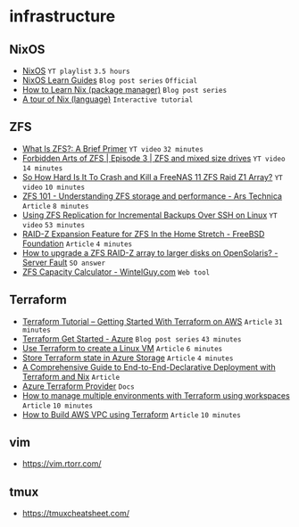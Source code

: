 # infrastructure

## NixOS

- [NixOS](https://www.youtube.com/playlist?list=PL-saUBvIJzOkjAw_vOac75v-x6EzNzZq-) `YT playlist` `3.5 hours`
- [NixOS Learn Guides](https://nixos.org/learn.html#learn-guides) `Blog post series` `Official`
- [How to Learn Nix (package manager)](https://ianthehenry.com/posts/how-to-learn-nix/) `Blog post series`
- [A tour of Nix (language)](https://nixcloud.io/tour/?id=1) `Interactive tutorial`

## ZFS

- [What Is ZFS?: A Brief Primer](https://www.youtube.com/watch?v=lsFDp-W1Ks0) `YT video` `32 minutes`
- [Forbidden Arts of ZFS | Episode 3 | ZFS and mixed size drives](https://www.youtube.com/watch?v=JiVGOpMr87w) `YT video` `14 minutes`
- [So How Hard Is It To Crash and Kill a FreeNAS 11 ZFS Raid Z1 Array?](https://www.youtube.com/watch?v=vxFNBZIAClc) `YT video` `10 minutes`
- [ZFS 101 - Understanding ZFS storage and performance - Ars Technica](https://arstechnica.com/information-technology/2020/05/zfs-101-understanding-zfs-storage-and-performance/) `Article` `8 minutes`
- [Using ZFS Replication for Incremental Backups Over SSH on Linux](https://www.youtube.com/watch?v=NHM2T0uxkUM) `YT video` `53 minutes`
- [RAID-Z Expansion Feature for ZFS In the Home Stretch - FreeBSD Foundation](https://freebsdfoundation.org/blog/raid-z-expansion-feature-for-zfs/) `Article` `4 minutes`
- [How to upgrade a ZFS RAID-Z array to larger disks on OpenSolaris? - Server Fault](https://serverfault.com/a/15330) `SO answer`
- [ZFS Capacity Calculator - WintelGuy.com](https://wintelguy.com/zfs-calc.pl) `Web tool`

## Terraform

- [Terraform Tutorial – Getting Started With Terraform on AWS](https://spacelift.io/blog/terraform-tutorial) `Article` `31 minutes`
- [Terraform Get Started - Azure](https://learn.hashicorp.com/collections/terraform/azure-get-started) `Blog post series` `43 minutes`
- [Use Terraform to create a Linux VM](https://learn.microsoft.com/en-us/azure/virtual-machines/linux/quick-create-terraform) `Article` `6 minutes`
- [Store Terraform state in Azure Storage](https://learn.microsoft.com/en-us/azure/developer/terraform/store-state-in-azure-storage?tabs=azure-cli) `Article` `4 minutes`
- [A Comprehensive Guide to End-to-End-Declarative Deployment with Terraform and Nix](https://jonascarpay.com/posts/2022-09-19-declarative-deployment.html) `Article`
- [Azure Terraform Provider](https://registry.terraform.io/providers/hashicorp/azurerm/latest/docs) `Docs`
- [How to manage multiple environments with Terraform using workspaces](https://blog.gruntwork.io/how-to-manage-multiple-environments-with-terraform-using-workspaces-98680d89a03e) `Article` `10 minutes`
- [How to Build AWS VPC using Terraform](https://spacelift.io/blog/terraform-aws-vpc) `Article` `10 minutes`

## vim

- <https://vim.rtorr.com/>

## tmux

- <https://tmuxcheatsheet.com/>
